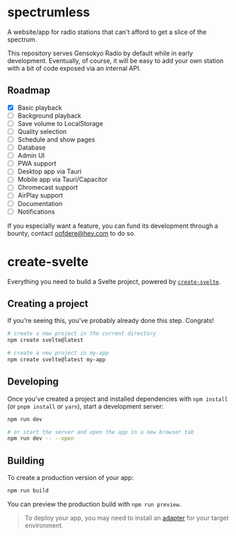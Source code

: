 # spectrumless

A website/app for radio stations that can't afford to get a slice of the spectrum.

This repository serves Gensokyo Radio by default while in early development. Eventually, of course, it will be easy to add your own station with a bit of code exposed via an internal API.

## Roadmap

- [x] Basic playback
- [ ] Background playback
- [ ] Save volume to LocalStorage
- [ ] Quality selection
- [ ] Schedule and show pages
- [ ] Database
- [ ] Admin UI
- [ ] PWA support
- [ ] Desktop app via Tauri
- [ ] Mobile app via Tauri/Capacitor
- [ ] Chromecast support
- [ ] AirPlay support
- [ ] Documentation
- [ ] Notifications

If you especially want a feature, you can fund its development through a bounty, contact oofdere@hey.com to do so.

# create-svelte

Everything you need to build a Svelte project, powered by [`create-svelte`](https://github.com/sveltejs/kit/tree/master/packages/create-svelte).

## Creating a project

If you're seeing this, you've probably already done this step. Congrats!

```bash
# create a new project in the current directory
npm create svelte@latest

# create a new project in my-app
npm create svelte@latest my-app
```

## Developing

Once you've created a project and installed dependencies with `npm install` (or `pnpm install` or `yarn`), start a development server:

```bash
npm run dev

# or start the server and open the app in a new browser tab
npm run dev -- --open
```

## Building

To create a production version of your app:

```bash
npm run build
```

You can preview the production build with `npm run preview`.

> To deploy your app, you may need to install an [adapter](https://kit.svelte.dev/docs/adapters) for your target environment.
